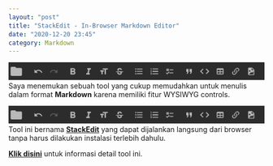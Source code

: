 ```yaml
---
layout: "post"
title: "StackEdit - In-Browser Markdown Editor"
date: "2020-12-20 23:45"
category: Markdown
---
```

![StackEdit](https://github.com/udarian/udarian.github.io/raw/master/images/2020/12/stackedit-menu.png)
Saya menemukan sebuah tool yang cukup memudahkan untuk menulis dalam format **Markdown** karena memiliki fitur WYSIWYG controls.

![WYSIWYG Controls](https://github.com/udarian/udarian.github.io/raw/master/images/2020/12/stackedit-menu.png)
Tool ini bernama **[StackEdit](https://github.com/benweet/stackedit)** yang dapat dijalankan langsung dari browser tanpa harus dilakukan instalasi terlebih dahulu.

[**Klik disini**](https://stackedit.io/) untuk informasi detail tool ini.